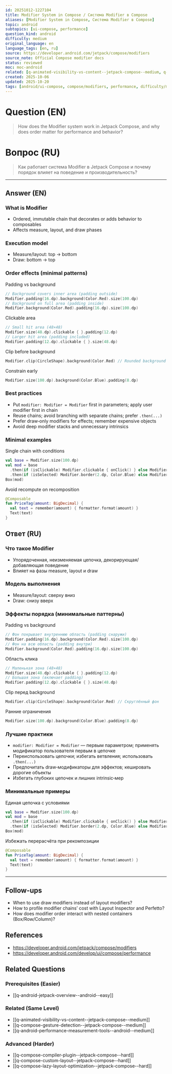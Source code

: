 ```yaml
---
id: 20251012-1227104
title: Modifier System in Compose / Система Modifier в Compose
aliases: [Modifier System in Compose, Система Modifier в Compose]
topic: android
subtopics: [ui-compose, performance]
question_kind: android
difficulty: medium
original_language: en
language_tags: [en, ru]
source: https://developer.android.com/jetpack/compose/modifiers
source_note: Official Compose modifier docs
status: reviewed
moc: moc-android
related: [q-animated-visibility-vs-content--jetpack-compose--medium, q-compose-gesture-detection--jetpack-compose--medium, q-compose-compiler-plugin--jetpack-compose--hard]
created: 2025-10-06
updated: 2025-10-20
tags: [android/ui-compose, compose/modifiers, performance, difficulty/medium]
---
```

# Question (EN)
> How does the Modifier system work in Jetpack Compose, and why does order matter for performance and behavior?

# Вопрос (RU)
> Как работает система Modifier в Jetpack Compose и почему порядок влияет на поведение и производительность?

---

## Answer (EN)

### What is Modifier
- Ordered, immutable chain that decorates or adds behavior to composables
- Affects measure, layout, and draw phases

### Execution model
- Measure/layout: top → bottom
- Draw: bottom → top

### Order effects (minimal patterns)
Padding vs background
```kotlin
// Background covers inner area (padding outside)
Modifier.padding(16.dp).background(Color.Red).size(100.dp)
// Background on full area (padding inside)
Modifier.background(Color.Red).padding(16.dp).size(100.dp)
```
Clickable area
```kotlin
// Small hit area (48×48)
Modifier.size(48.dp).clickable { }.padding(12.dp)
// Larger hit area (padding included)
Modifier.padding(12.dp).clickable { }.size(48.dp)
```
Clip before background
```kotlin
Modifier.clip(CircleShape).background(Color.Red) // Rounded background
```
Constrain early
```kotlin
Modifier.size(100.dp).background(Color.Blue).padding(8.dp)
```

### Best practices
- Put `modifier: Modifier = Modifier` first in parameters; apply user modifier first in chain
- Reuse chains; avoid branching with separate chains; prefer `.then(...)`
- Prefer draw‑only modifiers for effects; remember expensive objects
- Avoid deep modifier stacks and unnecessary intrinsics

### Minimal examples
Single chain with conditions
```kotlin
val base = Modifier.size(100.dp)
val mod = base
  .then(if (isClickable) Modifier.clickable { onClick() } else Modifier)
  .then(if (isSelected) Modifier.border(2.dp, Color.Blue) else Modifier)
Box(mod)
```
Avoid recompute on recomposition
```kotlin
@Composable
fun PriceTag(amount: BigDecimal) {
  val text = remember(amount) { formatter.format(amount) }
  Text(text)
}
```

## Ответ (RU)

### Что такое Modifier
- Упорядоченная, неизменяемая цепочка, декорирующая/добавляющая поведение
- Влияет на фазы measure, layout и draw

### Модель выполнения
- Measure/layout: сверху вниз
- Draw: снизу вверх

### Эффекты порядка (минимальные паттерны)
Padding vs background
```kotlin
// Фон покрывает внутреннюю область (padding снаружи)
Modifier.padding(16.dp).background(Color.Red).size(100.dp)
// Фон на всю область (padding внутри)
Modifier.background(Color.Red).padding(16.dp).size(100.dp)
```
Область клика
```kotlin
// Маленькая зона (48×48)
Modifier.size(48.dp).clickable { }.padding(12.dp)
// Большая зона (включает padding)
Modifier.padding(12.dp).clickable { }.size(48.dp)
```
Clip перед background
```kotlin
Modifier.clip(CircleShape).background(Color.Red) // Скруглённый фон
```
Ранние ограничения
```kotlin
Modifier.size(100.dp).background(Color.Blue).padding(8.dp)
```

### Лучшие практики
- `modifier: Modifier = Modifier` — первым параметром; применять модификатор пользователя первым в цепочке
- Переиспользовать цепочки; избегать ветвления; использовать `.then(...)`
- Предпочитать draw‑модификаторы для эффектов; кешировать дорогие объекты
- Избегать глубоких цепочек и лишних intrinsic‑мер

### Минимальные примеры
Единая цепочка с условиями
```kotlin
val base = Modifier.size(100.dp)
val mod = base
  .then(if (isClickable) Modifier.clickable { onClick() } else Modifier)
  .then(if (isSelected) Modifier.border(2.dp, Color.Blue) else Modifier)
Box(mod)
```
Избежать перерасчёта при рекомпозиции
```kotlin
@Composable
fun PriceTag(amount: BigDecimal) {
  val text = remember(amount) { formatter.format(amount) }
  Text(text)
}
```

---

## Follow-ups
- When to use draw modifiers instead of layout modifiers?
- How to profile modifier chains’ cost with Layout Inspector and Perfetto?
- How does modifier order interact with nested containers (Box/Row/Column)?

## References
- https://developer.android.com/jetpack/compose/modifiers
- https://developer.android.com/develop/ui/compose/performance

## Related Questions

### Prerequisites (Easier)
- [[q-android-jetpack-overview--android--easy]]

### Related (Same Level)
- [[q-animated-visibility-vs-content--jetpack-compose--medium]]
- [[q-compose-gesture-detection--jetpack-compose--medium]]
- [[q-android-performance-measurement-tools--android--medium]]

### Advanced (Harder)
- [[q-compose-compiler-plugin--jetpack-compose--hard]]
- [[q-compose-custom-layout--jetpack-compose--hard]]
- [[q-compose-lazy-layout-optimization--jetpack-compose--hard]]

